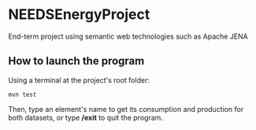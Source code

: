 # NEEDSEnergyProject
End-term project using semantic web technologies such as Apache JENA

## How to launch the program

Using a terminal at the project's root folder:
```shell
mvn test
```

Then, type an element's name to get its consumption and production for both datasets, or type **/exit** to quit the program.
